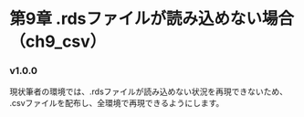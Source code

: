 # 第9章 .rdsファイルが読み込めない場合（ch9_csv）

### v1.0.0
現状筆者の環境では、.rdsファイルが読み込めない状況を再現できないため、
.csvファイルを配布し、全環境で再現できるようにします。
